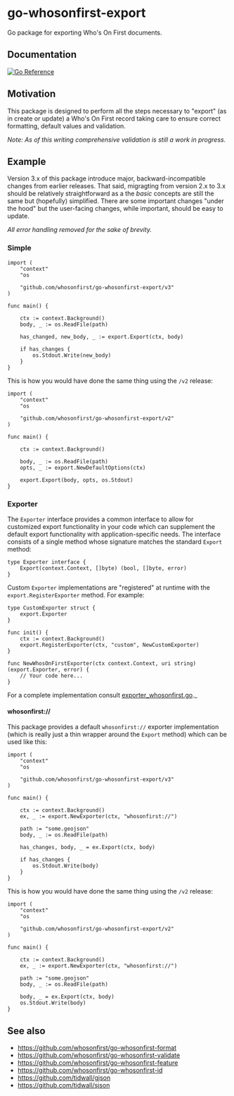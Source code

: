 # go-whosonfirst-export

Go package for exporting Who's On First documents.

## Documentation

[![Go Reference](https://pkg.go.dev/badge/github.com/whosonfirst/go-whosonfirst-export.svg)](https://pkg.go.dev/github.com/whosonfirst/go-whosonfirst-export)

## Motivation

This package is designed to perform all the steps necessary to "export" (as in create or update) a Who's On First record taking care to ensure correct formatting, default values and validation.

_Note: As of this writing comprehensive validation is still a work in progress._

## Example

Version 3.x of this package introduce major, backward-incompatible changes from earlier releases. That said, migragting from version 2.x to 3.x should be relatively straightforward as a the _basic_ concepts are still the same but (hopefully) simplified. There are some important changes "under the hood" but the user-facing changes, while important, should be easy to update.

_All error handling removed for the sake of brevity._

### Simple

```
import (
	"context"
	"os

	"github.com/whosonfirst/go-whosonfirst-export/v3"
)

func main() {

	ctx := context.Background()
	body, _ := os.ReadFile(path)

	has_changed, new_body, _ := export.Export(ctx, body)

	if has_changes {
		os.Stdout.Write(new_body)
	}
}
```

This is how you would have done the same thing using the `/v2` release:

```
import (
	"context"
	"os

	"github.com/whosonfirst/go-whosonfirst-export/v2"
)

func main() {

	ctx := context.Background()

	body, _ := os.ReadFile(path)
	opts, _ := export.NewDefaultOptions(ctx)
	
	export.Export(body, opts, os.Stdout)
}
```

### Exporter

The `Exporter` interface provides a common interface to allow for customized export functionality in your code which can supplement the default export functionality with application-specific needs. The interface consists of a single method whose signature matches the standard `Export` method:

```
type Exporter interface {
	Export(context.Context, []byte) (bool, []byte, error)
}
```

Custom `Exporter` implementations are "registered" at runtime with the `export.RegisterExporter` method. For example:

```
type CustomExporter struct {
	export.Exporter
}

func init() {
	ctx := context.Background()
	export.RegisterExporter(ctx, "custom", NewCustomExporter)
}

func NewWhosOnFirstExporter(ctx context.Context, uri string) (export.Exporter, error) {
	// Your code here...
}
```

For a complete implementation consult [exporter_whosonfirst.go](exporter_whosonfirst.go)._

#### whosonfirst://

This package provides a default `whosonfirst://` exporter implementation (which is really just a thin wrapper around the `Export` method) which can be used like this:

```
import (
	"context"
	"os

	"github.com/whosonfirst/go-whosonfirst-export/v3"
)

func main() {

	ctx := context.Background()
	ex, _ := export.NewExporter(ctx, "whosonfirst://")
	
	path := "some.geojson"     	
	body, _ := os.ReadFile(path)

	has_changes, body, _ = ex.Export(ctx, body)

	if has_changes {
		os.Stdout.Write(body)
	}
}
```

This is how you would have done the same thing using the `/v2` release:

```
import (
	"context"
	"os

	"github.com/whosonfirst/go-whosonfirst-export/v2"
)

func main() {

	ctx := context.Background()
	ex, _ := export.NewExporter(ctx, "whosonfirst://")
	
	path := "some.geojson"     	
	body, _ := os.ReadFile(path)

	body, _ = ex.Export(ctx, body)
	os.Stdout.Write(body)
}
```

## See also

* https://github.com/whosonfirst/go-whosonfirst-format
* https://github.com/whosonfirst/go-whosonfirst-validate
* https://github.com/whosonfirst/go-whosonfirst-feature
* https://github.com/whosonfirst/go-whosonfirst-id
* https://github.com/tidwall/gjson
* https://github.com/tidwall/sjson
